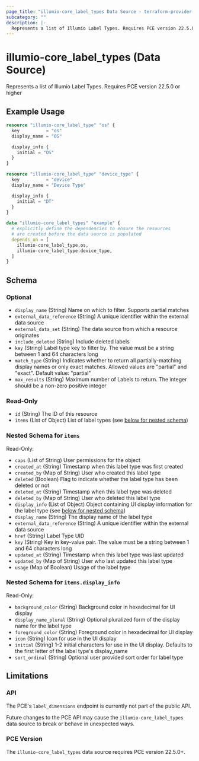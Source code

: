 ```yaml
---
page_title: "illumio-core_label_types Data Source - terraform-provider-illumio-core"
subcategory: ""
description: |-
  Represents a list of Illumio Label Types. Requires PCE version 22.5.0 or higher
---
```


# illumio-core_label_types (Data Source)

Represents a list of Illumio Label Types. Requires PCE version 22.5.0 or higher

## Example Usage

```terraform
resource "illumio-core_label_type" "os" {
  key          = "os"
  display_name = "OS"

  display_info {
    initial = "OS"
  }
}

resource "illumio-core_label_type" "device_type" {
  key          = "device"
  display_name = "Device Type"

  display_info {
    initial = "DT"
  }
}

data "illumio-core_label_types" "example" {
  # explicitly define the dependencies to ensure the resources
  # are created before the data source is populated
  depends_on = [
    illumio-core_label_type.os,
    illumio-core_label_type.device_type,
  ]
}
```

<!-- schema generated by tfplugindocs -->
## Schema

### Optional

- `display_name` (String) Name on which to filter. Supports partial matches
- `external_data_reference` (String) A unique identifier within the external data source
- `external_data_set` (String) The data source from which a resource originates
- `include_deleted` (String) Include deleted labels
- `key` (String) Label type key to filter by. The value must be a string between 1 and 64 characters long
- `match_type` (String) Indicates whether to return all partially-matching display names or only exact matches. Allowed values are "partial" and "exact". Default value: "partial"
- `max_results` (String) Maximum number of Labels to return. The integer should be a non-zero positive integer

### Read-Only

- `id` (String) The ID of this resource
- `items` (List of Object) List of label types (see [below for nested schema](#nestedatt--items))

<a id="nestedatt--items"></a>
### Nested Schema for `items`

Read-Only:

- `caps` (List of String) User permissions for the object
- `created_at` (String) Timestamp when this label type was first created
- `created_by` (Map of String) User who created this label type
- `deleted` (Boolean) Flag to indicate whether the label type has been deleted or not
- `deleted_at` (String) Timestamp when this label type was deleted
- `deleted_by` (Map of String) User who deleted this label type
- `display_info` (List of Object) Object containing UI display information for the label type (see [below for nested schema](#nestedatt--display_info))
- `display_name` (String) The display name of the label type
- `external_data_reference` (String) A unique identifier within the external data source
- `href` (String) Label Type UID
- `key` (String) Key in key-value pair. The value must be a string between 1 and 64 characters long
- `updated_at` (String) Timestamp when this label type was last updated
- `updated_by` (Map of String) User who last updated this label type
- `usage` (Map of Boolean) Usage of the label type

<a id="nestedobjatt--items--display_info"></a>
### Nested Schema for `items.display_info`

Read-Only:

- `background_color` (String) Background color in hexadecimal for UI display
- `display_name_plural` (String) Optional pluralized form of the display name for the label type
- `foreground_color` (String) Foreground color in hexadecimal for UI display
- `icon` (String) Icon for use in the UI display
- `initial` (String) 1-2 initial characters for use in the UI display. Defaults to the first letter of the label type's display_name
- `sort_ordinal` (String) Optional user provided sort order for label type



## Limitations

### API

The PCE's `label_dimensions` endpoint is currently not part of the public API.

Future changes to the PCE API may cause the `illumio-core_label_types` data source to break or behave in unexpected ways.

### PCE Version

The `illumio-core_label_types` data source requires PCE version 22.5.0+.
